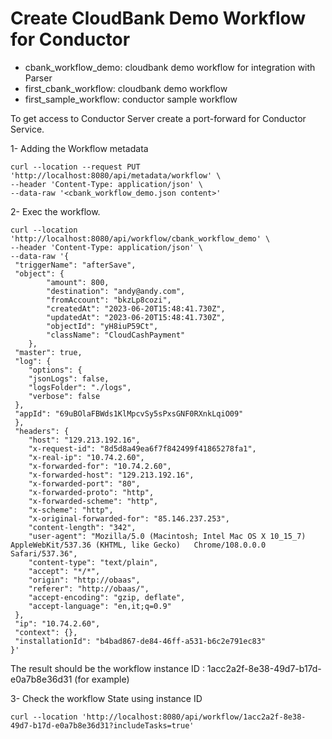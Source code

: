 # Create CloudBank Demo Workflow for Conductor

- cbank_workflow_demo: cloudbank demo workflow for integration with Parser
- first_cbank_workflow: cloudbank demo workflow
- first_sample_workflow: conductor sample workflow

To get access to Conductor Server create a port-forward for Conductor Service.

1- Adding the Workflow metadata

```shell
curl --location --request PUT 'http://localhost:8080/api/metadata/workflow' \
--header 'Content-Type: application/json' \
--data-raw '<cbank_workflow_demo.json content>'
```

2- Exec the workflow.

```shell
curl --location 'http://localhost:8080/api/workflow/cbank_workflow_demo' \
--header 'Content-Type: application/json' \
--data-raw '{
 "triggerName": "afterSave",
 "object": {
        "amount": 800,
        "destination": "andy@andy.com",
        "fromAccount": "bkzLp8cozi",
        "createdAt": "2023-06-20T15:48:41.730Z",
        "updatedAt": "2023-06-20T15:48:41.730Z",
        "objectId": "yH8iuP59Ct",
        "className": "CloudCashPayment"
    },
 "master": true,
 "log": {
    "options": {
    "jsonLogs": false,
    "logsFolder": "./logs",
    "verbose": false
 },
 "appId": "69uBOlaFBWds1KlMpcvSy5sPxsGNF0RXnkLqiO09"
 },
 "headers": {
    "host": "129.213.192.16",
    "x-request-id": "8d5d8a49ea6f7f842499f41865278fa1",
    "x-real-ip": "10.74.2.60",
    "x-forwarded-for": "10.74.2.60",
    "x-forwarded-host": "129.213.192.16",
    "x-forwarded-port": "80",
    "x-forwarded-proto": "http",
    "x-forwarded-scheme": "http",
    "x-scheme": "http",
    "x-original-forwarded-for": "85.146.237.253",
    "content-length": "342",
    "user-agent": "Mozilla/5.0 (Macintosh; Intel Mac OS X 10_15_7) AppleWebKit/537.36 (KHTML, like Gecko)   Chrome/108.0.0.0 Safari/537.36",
    "content-type": "text/plain",
    "accept": "*/*",
    "origin": "http://obaas",
    "referer": "http://obaas/",
    "accept-encoding": "gzip, deflate",
    "accept-language": "en,it;q=0.9"
 },
 "ip": "10.74.2.60",
 "context": {},
 "installationId": "b4bad867-de84-46ff-a531-b6c2e791ec83"
}'
```

The result should be the workflow instance ID : 1acc2a2f-8e38-49d7-b17d-e0a7b8e36d31 (for example)

3- Check the workflow State using instance ID

```shell
curl --location 'http://localhost:8080/api/workflow/1acc2a2f-8e38-49d7-b17d-e0a7b8e36d31?includeTasks=true'
```
